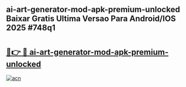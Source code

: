 ## ai-art-generator-mod-apk-premium-unlocked Baixar Gratis Ultima Versao Para Android/IOS 2025 #748q1

# <h2><a href="https://ainizakaria.my?title=ai-art-generator-mod-apk-premium-unlocked&ref=20M">🔗👉 🔴 ai-art-generator-mod-apk-premium-unlocked</a></h2>

[![acn](https://github.com/user-attachments/assets/0f9c940e-d8b0-45ae-aac7-cd30a18b3e1c)](https://ainizakaria.my?title=ai-art-generator-mod-apk-premium-unlocked&ref=20M)

